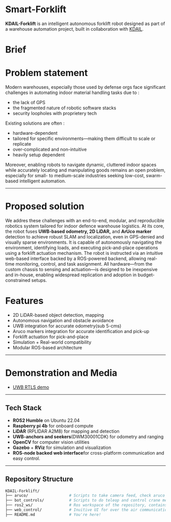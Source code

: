 # Smart-Forklift

**KDAIL-Forklift** is an intelligent autonomous forklift robot designed as part of a warehouse automation project, built in collaboration with <a href="https://krishnaallied.com/">KDAIL</a>.

# Brief

# Problem statement

Modern warehouses, especially those used by defense orgs face significant challenges in automating indoor material handling tasks due to :
- the lack of GPS 
- the fragmented nature of robotic software stacks  
- security loopholes with proprietery tech 

Existing solutions are often :
- hardware-dependent 
- tailored for specific environments—making them difficult to scale or replicate
- over-complicated and non-intuitive 
- heavily setup dependent 

Moreover, enabling robots to navigate dynamic, cluttered indoor spaces while accurately locating and manipulating goods remains an open problem, especially for small- to medium-scale industries seeking low-cost, swarm-based intelligent automation.

---
# Proposed solution 

We addres these challenges with an end-to-end, modular, and reproducible robotics system tailored for indoor defence warehouse logistics. At its core, the robot fuses <b>UWB-based odometry, 2D LiDAR,</b> and <b>ArUco marker</b> detection to achieve robust SLAM and localization, even in GPS-denied and visually sparse environments. It is capable of autonomously navigating the environment, identifying loads, and executing pick-and-place operations using a forklift actuation mechanism.
The robot is instructed via an intuitive web-based interface backed by a ROS-powered backend, allowing real-time monitoring, control, and task assignment. All hardware—from the custom chassis to sensing and actuation—is designed to be inexpensive and in-house, enabling widespread replication and adoption in budget-constrained setups.

# Features

- 2D LiDAR-based object detection, mapping
- Autonomous navigation and obstacle avoidance
- UWB integration for accurate odometry(sub 5-cms)
- Aruco markers integration for accurate identification and pick-up
- Forklift actuation for pick-and-place
- Simulation + Real-world compatibility
- Modular ROS-based architecture

---

#  Demonstration and Media

- [UWB RTLS demo](https://youtube.com/shorts/iG-MlcV99eU?feature=share)

---


## Tech Stack

- **ROS2 Humble** on Ubuntu 22.04
- **Raspberry pi 4b** for onboard compute 
- **LiDAR** (RPLIDAR A2M8) for mapping and detection
- **UWB-anchors and seekers**(DWM30001CDK) for odometry and ranging
- **OpenCV** for computer vision utilities
- **Gazebo** + **RViz** for simulation and visualization
- **ROS-node backed web interface**for cross-platform communication and easy control. 

---

##  Repository Structure

```bash
KDAIL-Forklift/
├── aruco/                  # Scripts to take camera feed, check aruco markers
├── bot_controls/           # Scripts to do teleop and control crane mechanism of the bot
├── ros2_ws/                # Ros workspace of the repository, contains all the nodes and topics created
├── web_control/            # Inuitive UI for over the air communication/control of the bot
├── README.md               # You're here!
  
